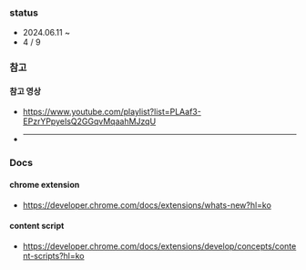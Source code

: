 ### status

- 2024.06.11 ~
- 4 / 9

### 참고

#### 참고 영상

- https://www.youtube.com/playlist?list=PLAaf3-EPzrYPpyeIsQ2GGqvMqaahMJzqU
- ***

### Docs

#### chrome extension

- https://developer.chrome.com/docs/extensions/whats-new?hl=ko

#### content script

- https://developer.chrome.com/docs/extensions/develop/concepts/content-scripts?hl=ko

